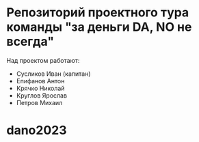 # Репозиторий проектного тура команды "за деньги DA, NO не всегда"


Над проектом работают:
- Сусликов Иван (капитан)
- Епифанов Антон
- Крячко Николай
- Круглов Ярослав
- Петров Михаил
# dano2023
